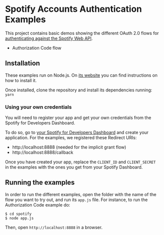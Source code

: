 # Spotify Accounts Authentication Examples

This project contains basic demos showing the different OAuth 2.0 flows for [authenticating against the Spotify Web API](https://developer.spotify.com/web-api/authorization-guide/).

* Authorization Code flow

## Installation

These examples run on Node.js. On [its website](http://www.nodejs.org/download/) you can find instructions on how to install it.

Once installed, clone the repository and install its dependencies running: `yarn`

### Using your own credentials
You will need to register your app and get your own credentials from the Spotify for Developers Dashboard.

To do so, go to [your Spotify for Developers Dashboard](https://beta.developer.spotify.com/dashboard) and create your application. For the examples, we registered these Redirect URIs:

* http://localhost:8888 (needed for the implicit grant flow)
* http://localhost:8888/callback

Once you have created your app, replace the `CLIENT_ID` and `CLIENT_SECRET` in the examples with the ones you get from your Spotify Dashboard.

## Running the examples
In order to run the different examples, open the folder with the name of the flow you want to try out, and run its `app.js` file. For instance, to run the Authorization Code example do:

    $ cd spotify
    $ node app.js

Then, open `http://localhost:8888` in a browser.
